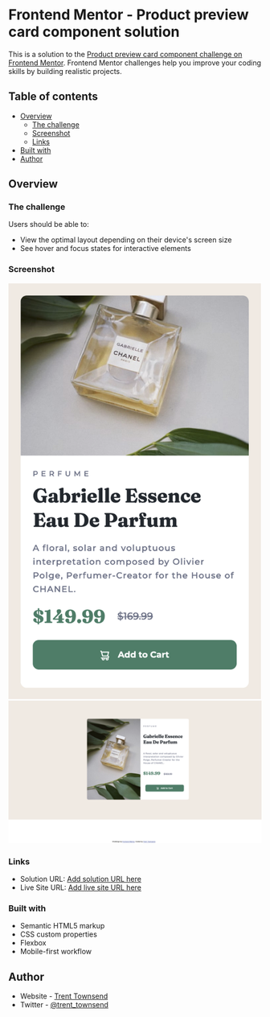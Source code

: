 # Frontend Mentor - Product preview card component solution

This is a solution to the [Product preview card component challenge on Frontend Mentor](https://www.frontendmentor.io/challenges/product-preview-card-component-GO7UmttRfa). Frontend Mentor challenges help you improve your coding skills by building realistic projects. 

## Table of contents

- [Overview](#overview)
  - [The challenge](#the-challenge)
  - [Screenshot](#screenshot)
  - [Links](#links)
- [Built with](#built-with)
- [Author](#author)

## Overview

### The challenge
Users should be able to:
- View the optimal layout depending on their device's screen size
- See hover and focus states for interactive elements

### Screenshot
![](./screenshot_mobile.png)
![](./screenshot_desktop.png)

### Links

- Solution URL: [Add solution URL here](https://your-solution-url.com)
- Live Site URL: [Add live site URL here](https://your-live-site-url.com)

### Built with
- Semantic HTML5 markup
- CSS custom properties
- Flexbox
- Mobile-first workflow

## Author

- Website - [Trent Townsend](https://www.trenttownsend.com)
- Twitter - [@trent_townsend](https://www.twitter.com/trent_townsend)
